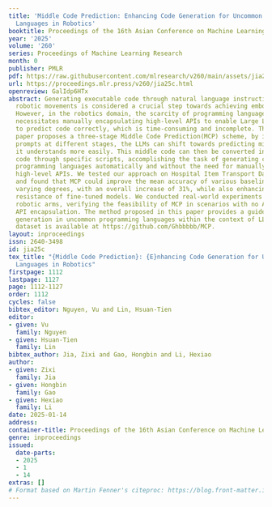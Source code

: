 ```yaml
---
title: 'Middle Code Prediction: Enhancing Code Generation for Uncommon Programming
  Languages in Robotics'
booktitle: Proceedings of the 16th Asian Conference on Machine Learning
year: '2025'
volume: '260'
series: Proceedings of Machine Learning Research
month: 0
publisher: PMLR
pdf: https://raw.githubusercontent.com/mlresearch/v260/main/assets/jia25c/jia25c.pdf
url: https://proceedings.mlr.press/v260/jia25c.html
openreview: GalIdp6HTx
abstract: Generating executable code through natural language instructions to drive
  robotic movements is considered a crucial step towards achieving embodied intelligence.
  However, in the robotics domain, the scarcity of programming language data often
  necessitates manually encapsulating high-level APIs to enable Large Language Models(LLMs)
  to predict code correctly, which is time-consuming and incomplete. Therefore, this
  paper proposes a three-stage Middle Code Prediction(MCP) scheme, by injecting appropriate
  prompts at different stages, the LLMs can shift towards predicting middle code that
  it understands more easily. This middle code can then be converted into the final
  code through specific scripts, accomplishing the task of generating code in uncommon
  programming languages automatically and without the need for manually encapsulating
  high-level APIs. We tested our approach on Hospital Item Transport Dataset(HITD)
  and found that MCP could improve the mean accuracy of various baseline models to
  varying degrees, with an overall increase of 31%, while also enhancing the noise
  resistance of fine-tuned models. We conducted real-world experiments on industrial
  robotic arms, verifying the feasibility of MCP in scenarios with no API and partial
  API encapsulation. The method proposed in this paper provides a guideline for code
  generation in uncommon programming languages within the context of LLMs. Our experimental
  dataset is available at https://github.com/Ghbbbbb/MCP.
layout: inproceedings
issn: 2640-3498
id: jia25c
tex_title: "{Middle Code Prediction}: {E}nhancing Code Generation for Uncommon Programming
  Languages in Robotics"
firstpage: 1112
lastpage: 1127
page: 1112-1127
order: 1112
cycles: false
bibtex_editor: Nguyen, Vu and Lin, Hsuan-Tien
editor:
- given: Vu
  family: Nguyen
- given: Hsuan-Tien
  family: Lin
bibtex_author: Jia, Zixi and Gao, Hongbin and Li, Hexiao
author:
- given: Zixi
  family: Jia
- given: Hongbin
  family: Gao
- given: Hexiao
  family: Li
date: 2025-01-14
address:
container-title: Proceedings of the 16th Asian Conference on Machine Learning
genre: inproceedings
issued:
  date-parts:
  - 2025
  - 1
  - 14
extras: []
# Format based on Martin Fenner's citeproc: https://blog.front-matter.io/posts/citeproc-yaml-for-bibliographies/
---
```

